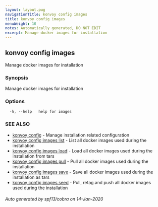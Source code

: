 ```yaml
---
layout: layout.pug
navigationTitle: konvoy config images
title: konvoy config images
menuWeight: 10
notes: Automatically generated, DO NOT EDIT
excerpt: Manage docker images for installation
---
```


## konvoy config images

Manage docker images for installation

### Synopsis

Manage docker images for installation

### Options

```
  -h, --help   help for images
```

### SEE ALSO

* [konvoy config](../)	 - Manage installation related configuration
* [konvoy config images list](./konvoy-config-images-list/)	 - List all docker images used during the installation
* [konvoy config images load](./konvoy-config-images-load/)	 - Load all docker images used during the installation from tars
* [konvoy config images pull](./konvoy-config-images-pull/)	 - Pull all docker images used during the installation
* [konvoy config images save](./konvoy-config-images-save/)	 - Save all docker images used during the installation as tars
* [konvoy config images seed](./konvoy-config-images-seed/)	 - Pull, retag and push all docker images used during the installation

###### Auto generated by spf13/cobra on 14-Jan-2020
